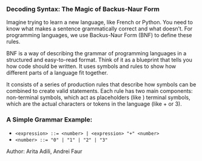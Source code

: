 ### Decoding Syntax: The Magic of Backus-Naur Form

Imagine trying to learn a new language, like French or Python. You need to know what makes a sentence grammatically correct and what doesn’t. For programming languages, we use Backus-Naur Form (BNF) to define these rules.

BNF is a way of describing the grammar of programming languages in a structured and easy-to-read format. Think of it as a blueprint that tells you how code should be written. It uses symbols and rules to show how different parts of a language fit together.

It consists of a series of production rules that describe how symbols can be combined to create valid statements. Each rule has two main components:
non-terminal symbols, which act as placeholders (like <expression>)
terminal symbols, which are the actual characters or tokens in the language (like + or 3).

### A Simple Grammar Example:
- `<expression> ::= <number> | <expression> "+" <number>`
- `<number> ::= "0" | "1" | "2" | "3"`

Author: Arita Adili, Andrei Faur
